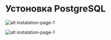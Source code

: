 # Устоновка PostgreSQL
![alt instalation-page-1](https://github.com/samkobian4/otus-postgres/blob/main/images/postgres-install-1.png?raw=true)

![alt instalation-page-1](https://github.com/samkobian4/otus-postgres/blob/main/images/postgres-install-2.png?raw=true)
